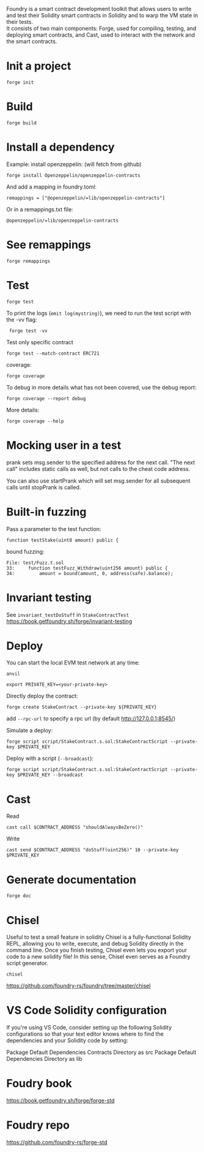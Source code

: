 Foundry is a smart contract development toolkit that allows users to write and test their Solidity smart contracts in Solidity and to warp the VM state in their tests.  
It consists of two main components: Forge, used for compiling, testing, and deploying smart contracts, and Cast, used to interact with the network and the smart contracts.

# Init a project
```
forge init
```

# Build

```
forge build
```

 # Install a dependency

Example: install openzeppelin:
(will fetch from github)
 ```
forge install Openzeppelin/openzeppelin-contracts
 ```

 And add a mapping in foundry.toml:
 ```
remappings = ["@openzeppelin/=lib/openzeppelin-contracts"]
 ```

 Or in a remappings.txt file:
```
@openzeppelin/=lib/openzeppelin-contracts
```


# See remappings

```
forge remappings
```

 # Test

 ```
forge test
 ```

To print the logs (`emit log(mystring)`), we need to run the test script with the -vv flag:
```
 forge test -vv
 ```

 Test only specific contract

 ```
forge test --match-contract ERC721
 ```

coverage:
```
forge coverage
```

To debug in more details what has not been covered, use the debug report:
```
forge coverage --report debug
```

More details:
```
forge coverage --help
```

# Mocking user in a test

prank sets msg.sender to the specified address for the next call. "The next call" includes static calls as well, but not calls to the cheat code address.

You can also use startPrank which will set msg.sender for all subsequent calls until stopPrank is called.


 # Built-in fuzzing

Pass a parameter to the test function:
 ```
 function testStake(uint8 amount) public {
```

bound fuzzing:

```solidity
File: test/Fuzz.t.sol
33:     function testFuzz_Withdraw(uint256 amount) public {
34:         amount = bound(amount, 0, address(safe).balance);
```

# Invariant testing
See `invariant_testDoStuff` in `StakeContractTest`
https://book.getfoundry.sh/forge/invariant-testing


# Deploy

You can start the local EVM test network at any time:
```
anvil
```
```
export PRIVATE_KEY=<your-private-key>
```

Directly deploy the contract:

```
forge create StakeContract --private-key ${PRIVATE_KEY}
```

add `--rpc-url` to specify a rpc url (by default http://127.0.0.1:8545/)


Simulate a deploy:

```
forge script script/StakeContract.s.sol:StakeContractScript --private-key $PRIVATE_KEY
```

Deploy with a script (`--broadcast`):

```
forge script script/StakeContract.s.sol:StakeContractScript --private-key $PRIVATE_KEY --broadcast
```

# Cast

Read

```
cast call $CONTRACT_ADDRESS "shouldAlwaysBeZero()"
```

Write
```
cast send $CONTRACT_ADDRESS "doStuff(uint256)" 10 --private-key $PRIVATE_KEY 
```

# Generate documentation

```
forge doc
```

# Chisel
Useful to test a small feature in solidity
Chisel is a fully-functional Solidity REPL, allowing you to write, execute, and debug Solidity directly in the command line.
Once you finish testing, Chisel even lets you export your code to a new solidity file!
In this sense, Chisel even serves as a Foundry script generator.

```
chisel
```

https://github.com/foundry-rs/foundry/tree/master/chisel

# VS Code Solidity configuration
If you're using VS Code, consider setting up the following Solidity configurations so that your text editor knows where to find the dependencies and your Solidity code by setting:

Package Default Dependencies Contracts Directory as src
Package Default Dependencies Directory as lib

# Foudry book
https://book.getfoundry.sh/forge/forge-std

# Foudry repo
https://github.com/foundry-rs/forge-std
